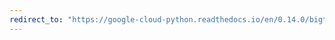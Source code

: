 ```yaml
---
redirect_to: "https://google-cloud-python.readthedocs.io/en/0.14.0/bigtable-column-family.html"
---
```


